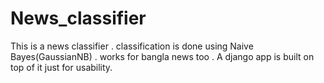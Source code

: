 # News_classifier
This is a news classifier . classification is done using Naive Bayes(GaussianNB) . works for bangla news too . 
A django app is built on top of it just for usability.
